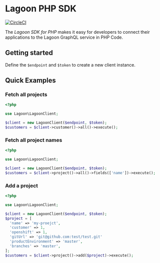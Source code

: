 # Lagoon PHP SDK

[![CircleCI](https://circleci.com/gh/steveworley/lagoon-php-sdk.svg?style=svg&circle-token=0b96bf2aab7e227d9a6b528fe5dff25d4de6e537)](https://circleci.com/gh/steveworley/lagoon-php-sdk)

The *Lagoon SDK for PHP* makes it easy for developers to connect their applications to the Lagoon GraphQL service in PHP Code.

## Getting started

Define the `$endpoint` and `$token` to create a new client instance.

## Quick Examples

### Fetch all projects

``` php
<?php

use Lagoon\LagoonClient;

$client = new LagoonClient($endpoint, $token);
$customers = $client->customer()->all()->execute();
```

### Fetch all project names

``` php
<?php

use Lagoon\LagoonClient;

$client = new LagoonClient($endpoint, $token);
$customers = $client->project()->all()->fields(['name'])->execute();
```

### Add a project

``` php
<?php

use Lagoon\LagoonClient;

$client = new LagoonClient($endpoint, $token);
$project = [
  'name' => 'my-proejct',
  'customer' => 1,
  'openshift' => 1,
  'gitUrl' => 'git@github.com:test/test.git'
  'productEnvironment' => 'master',
  'branches' => 'master',
];
$customers = $client->project()->add($project)->execute();
```
